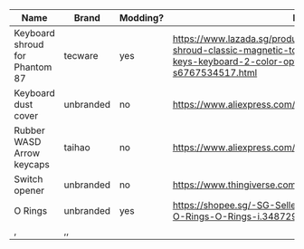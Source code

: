 |Name|Brand|Modding?|Link|Price|
|---|---|---|---|---|
|Keyboard shroud for Phantom 87|tecware|yes|https://www.lazada.sg/products/tecware-phantom-shroud-classic-magnetic-top-cover-for-phantom-104-keys-keyboard-2-color-options-i1459876658-s6767534517.html|12|
|Keyboard dust cover|unbranded|no|https://www.aliexpress.com/item/1005001497753168.html|37.51|
|Rubber WASD Arrow keycaps|taihao|no|https://www.aliexpress.com/item/32863199203.html|21.12|
|Switch opener|unbranded|no|https://www.thingiverse.com/thing:2685653|0|
|O Rings|unbranded|yes|https://shopee.sg/-SG-Seller-120-Keyboard-Silencing-O-Rings-O-Rings-i.34872941.489116141|3.99|
|,|,,|
